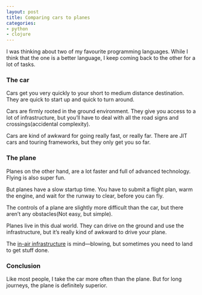 ```yaml
---
layout: post
title: Comparing cars to planes
categories:
- python
- clojure
---
```


I was thinking about two of my favourite programming languages. While I think that the one is a better language, I keep coming back to the other for a lot of tasks.

### The car

Cars get you very quickly to your short to medium distance destination. They are quick to start up and quick to turn around.

Cars are firmly rooted in the ground environment. They give you access to a lot of infrastructure, but you’ll have to deal with all the road signs and crossings(accidental complexity).

Cars are kind of awkward for going really fast, or really far. There are JIT cars and touring frameworks, but they only get you so far.

### The plane

Planes on the other hand, are a lot faster and full of advanced technology. Flying is also super fun.

But planes have a slow startup time. You have to submit a flight plan, warm the engine, and wait for the runway to clear, before you can fly.

The controls of a plane are slightly more difficult than the car, but there aren’t any obstacles(Not easy, but simple).

Planes live in this dual world. They can drive on the ground and use the infrastructure, but it’s really kind of awkward to drive your plane.

The [in-air infrastructure](https://www.youtube.com/watch?v=KSuBiVHLPYo) is mind—blowing, but sometimes you need to land to get stuff done.

### Conclusion

Like most people, I take the car more often than the plane. But for long journeys, the plane is definitely superior.